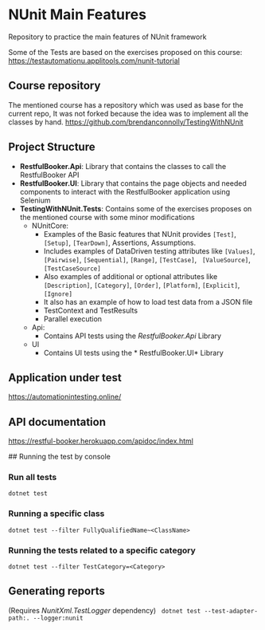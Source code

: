 # NUnit Main Features
Repository to practice the main features of NUnit framework

Some of the Tests are based on the exercises proposed on this course: https://testautomationu.applitools.com/nunit-tutorial

## Course repository
The mentioned course has a repository which was used as base for the current repo, It was not forked because the idea was to implement all the classes by hand.
https://github.com/brendanconnolly/TestingWithNUnit


## Project Structure

* **RestfulBooker.Api**: Library that contains the classes to call the RestfulBooker API
* **RestfulBooker.UI**: Library that contains the page objects and needed components to interact with the RestfulBooker application using Selenium
* **TestingWithNUnit.Tests**: Contains some of the exercises proposes on the mentioned course with some minor modifications
  * NUnitCore:
    * Examples of the Basic features that NUnit provides `[Test]`, `[Setup]`, `[TearDown]`, Assertions, Assumptions.
    * Includes examples of DataDriven testing attributes like `[Values]`, `[Pairwise]`, `[Sequential]`, `[Range]`, `[TestCase]`, ` [ValueSource]`, `[TestCaseSource]`
    * Also examples of additional or optional attributes like `[Description]`, `[Category]`, `[Order]`, `[Platform]`, `[Explicit]`, `[Ignore]`
    * It also has an example of how to load test data from a JSON file
    * TestContext and TestResults
    * Parallel execution
  * Api:
    * Contains API tests using the *RestfulBooker.Api* Library
  * UI
    * Contains UI tests using the * RestfulBooker.UI* Library

## Application under test

https://automationintesting.online/

## API documentation
https://restful-booker.herokuapp.com/apidoc/index.html


## Running the test by console


### Run all tests
`dotnet test`

### Running a specific class

`dotnet test --filter FullyQualifiedName~<ClassName>`

### Running the tests related to a specific category

`dotnet test --filter TestCategory=<Category>`

## Generating reports
(Requires *NunitXml.TestLogger* dependency)
` dotnet test --test-adapter-path:. --logger:nunit`
